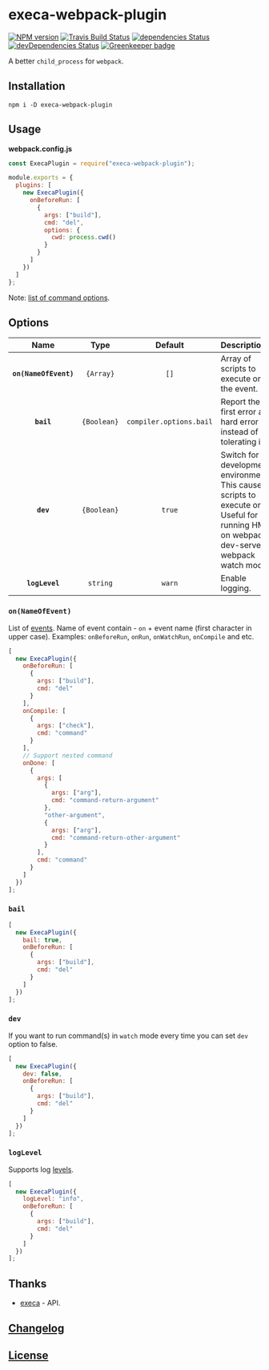 # execa-webpack-plugin

[![NPM version](https://img.shields.io/npm/v/execa-webpack-plugin.svg)](https://www.npmjs.org/package/execa-webpack-plugin)
[![Travis Build Status](https://img.shields.io/travis/itgalaxy/execa-webpack-plugin/master.svg?label=build)](https://travis-ci.org/itgalaxy/execa-webpack-plugin)
[![dependencies Status](https://david-dm.org/itgalaxy/execa-webpack-plugin/status.svg)](https://david-dm.org/itgalaxy/execa-webpack-plugin)
[![devDependencies Status](https://david-dm.org/itgalaxy/execa-webpack-plugin/dev-status.svg)](https://david-dm.org/itgalaxy/execa-webpack-plugin?type=dev)
[![Greenkeeper badge](https://badges.greenkeeper.io/itgalaxy/execa-webpack-plugin.svg)](https://greenkeeper.io)

A better `child_process` for `webpack`.

## Installation

```shell
npm i -D execa-webpack-plugin
```

## Usage

**webpack.config.js**

```js
const ExecaPlugin = require("execa-webpack-plugin");

module.exports = {
  plugins: [
    new ExecaPlugin({
      onBeforeRun: [
        {
          args: ["build"],
          cmd: "del",
          options: {
            cwd: process.cwd()
          }
        }
      ]
    })
  ]
};
```

Note: [list of command options](https://github.com/sindresorhus/execa#options).

## Options

|         Name          |    Type     |         Default         | Description                                                                                                                                   |
| :-------------------: | :---------: | :---------------------: | :-------------------------------------------------------------------------------------------------------------------------------------------- |
| **`on(NameOfEvent)`** |  `{Array}`  |          `[]`           | Array of scripts to execute on the event.                                                                                                     |  |
|      **`bail`**       | `{Boolean}` | `compiler.options.bail` | Report the first error as a hard error instead of tolerating it.                                                                              |
|       **`dev`**       | `{Boolean}` |         `true`          | Switch for development environments. This causes scripts to execute once. Useful for running HMR on webpack-dev-server or webpack watch mode. |
|    **`logLevel`**     |  `string`   |         `warn`          | Enable logging.                                                                                                                               |

### `on(NameOfEvent)`

List of [events](https://webpack.js.org/api/compiler-hooks/).
Name of event contain - `on` + event name (first character in upper case).
Examples: `onBeforeRun`, `onRun`, `onWatchRun`, `onCompile` and etc.

```js
[
  new ExecaPlugin({
    onBeforeRun: [
      {
        args: ["build"],
        cmd: "del"
      }
    ],
    onCompile: [
      {
        args: ["check"],
        cmd: "command"
      }
    ],
    // Support nested command
    onDone: [
      {
        args: [
          {
            args: ["arg"],
            cmd: "command-return-argument"
          },
          "other-argument",
          {
            args: ["arg"],
            cmd: "command-return-other-argument"
          }
        ],
        cmd: "command"
      }
    ]
  })
];
```

### `bail`

```js
[
  new ExecaPlugin({
    bail: true,
    onBeforeRun: [
      {
        args: ["build"],
        cmd: "del"
      }
    ]
  })
];
```

### `dev`

If you want to run command(s) in `watch` mode every time you can set `dev` option to false.

```js
[
  new ExecaPlugin({
    dev: false,
    onBeforeRun: [
      {
        args: ["build"],
        cmd: "del"
      }
    ]
  })
];
```

### `logLevel`

Supports log [levels](https://github.com/webpack-contrib/webpack-log#level).

```js
[
  new ExecaPlugin({
    logLevel: "info",
    onBeforeRun: [
      {
        args: ["build"],
        cmd: "del"
      }
    ]
  })
];
```

## Thanks

* [execa](https://github.com/sindresorhus/execa) - API.

## [Changelog](CHANGELOG.md)

## [License](LICENSE)
